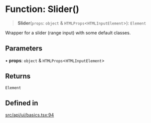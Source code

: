 # Function: Slider()

> **Slider**(`props`: `object` & `HTMLProps`\<`HTMLInputElement`\>): `Element`

Wrapper for a slider (range input) with some default classes.

## Parameters

• **props**: `object` & `HTMLProps`\<`HTMLInputElement`\>

## Returns

`Element`

## Defined in

[src/api/ui/basics.tsx:94](https://github.com/GamerGirlandCo/datacore/blob/73f36550e501eb29175b69b6a097ff3d4401efc7/src/api/ui/basics.tsx#L94)
